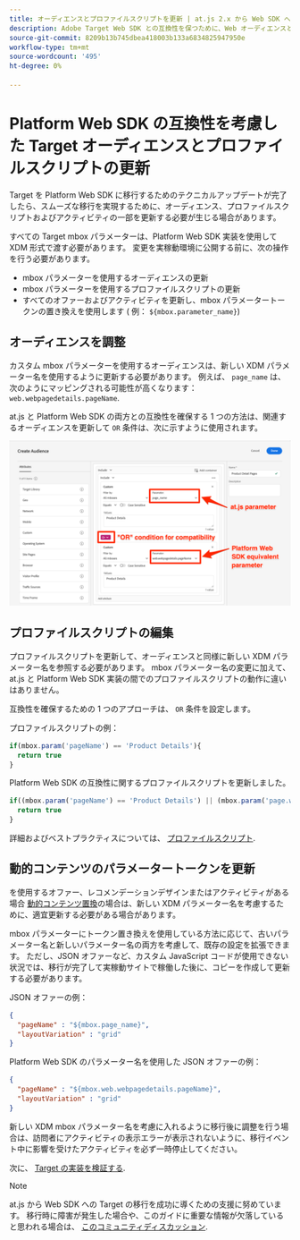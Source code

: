 ```yaml
---
title: オーディエンスとプロファイルスクリプトを更新 | at.js 2.x から Web SDK への Target の移行
description: Adobe Target Web SDK との互換性を保つために、Web オーディエンスとプロファイルスクリプトを更新するExperience Platformについて説明します。
source-git-commit: 8209b13b745dbea418003b133a6834825947950e
workflow-type: tm+mt
source-wordcount: '495'
ht-degree: 0%

---
```


# Platform Web SDK の互換性を考慮した Target オーディエンスとプロファイルスクリプトの更新

Target を Platform Web SDK に移行するためのテクニカルアップデートが完了したら、スムーズな移行を実現するために、オーディエンス、プロファイルスクリプトおよびアクティビティの一部を更新する必要が生じる場合があります。

すべての Target mbox パラメーターは、Platform Web SDK 実装を使用して XDM 形式で渡す必要があります。 変更を実稼動環境に公開する前に、次の操作を行う必要があります。

* mbox パラメーターを使用するオーディエンスの更新
* mbox パラメーターを使用するプロファイルスクリプトの更新
* すべてのオファーおよびアクティビティを更新し、mbox パラメータートークンの置き換えを使用します ( 例： `${mbox.parameter_name}`)

## オーディエンスを調整

カスタム mbox パラメーターを使用するオーディエンスは、新しい XDM パラメーター名を使用するように更新する必要があります。 例えば、 `page_name` は、次のようにマッピングされる可能性が高くなります： `web.webpagedetails.pageName`.

at.js と Platform Web SDK の両方との互換性を確保する 1 つの方法は、関連するオーディエンスを更新して `OR` 条件は、次に示すように使用されます。

![Platform Web SDK の互換性を考慮した Target オーディエンスの更新を表示する方法](assets/target-audience-update.png)

## プロファイルスクリプトの編集

プロファイルスクリプトを更新して、オーディエンスと同様に新しい XDM パラメーター名を参照する必要があります。 mbox パラメーター名の変更に加えて、at.js と Platform Web SDK 実装の間でのプロファイルスクリプトの動作に違いはありません。

互換性を確保するための 1 つのアプローチは、 `OR` 条件を設定します。

プロファイルスクリプトの例：

```Javascript
if(mbox.param('pageName') == 'Product Details'){
  return true
}
```

Platform Web SDK の互換性に関するプロファイルスクリプトを更新しました。

```Javascript
if((mbox.param('pageName') == 'Product Details') || (mbox.param('page.webpagedetails.pageName') =='Product Details')){
  return true
}
```

詳細およびベストプラクティスについては、 [プロファイルスクリプト](https://experienceleague.adobe.com/docs/target/using/audiences/visitor-profiles/profile-parameters.html).

## 動的コンテンツのパラメータートークンを更新

を使用するオファー、レコメンデーションデザインまたはアクティビティがある場合 [動的コンテンツ置換](https://experienceleague.adobe.com/docs/target/using/experiences/offers/passing-profile-attributes-to-the-html-offer.html)の場合は、新しい XDM パラメーター名を考慮するために、適宜更新する必要がある場合があります。

mbox パラメーターにトークン置き換えを使用している方法に応じて、古いパラメーター名と新しいパラメーター名の両方を考慮して、既存の設定を拡張できます。 ただし、JSON オファーなど、カスタム JavaScript コードが使用できない状況では、移行が完了して実稼動サイトで稼働した後に、コピーを作成して更新する必要があります。

JSON オファーの例：

```JSON
{
  "pageName" : "${mbox.page_name}",
  "layoutVariation" : "grid"
}
```

Platform Web SDK のパラメーター名を使用した JSON オファーの例：

```JSON
{
  "pageName" : "${mbox.web.webpagedetails.pageName}",
  "layoutVariation" : "grid"
}
```

新しい XDM mbox パラメーター名を考慮に入れるように移行後に調整を行う場合は、訪問者にアクティビティの表示エラーが表示されないように、移行イベント中に影響を受けたアクティビティを必ず一時停止してください。

次に、 [Target の実装を検証する](validate.md).

>[!NOTE]
>
>at.js から Web SDK への Target の移行を成功に導くための支援に努めています。 移行時に障害が発生した場合や、このガイドに重要な情報が欠落していると思われる場合は、 [このコミュニティディスカッション](https://experienceleaguecommunities.adobe.com/t5/adobe-experience-platform-launch/tutorial-discussion-implement-adobe-experience-cloud-with-web/td-p/444996).